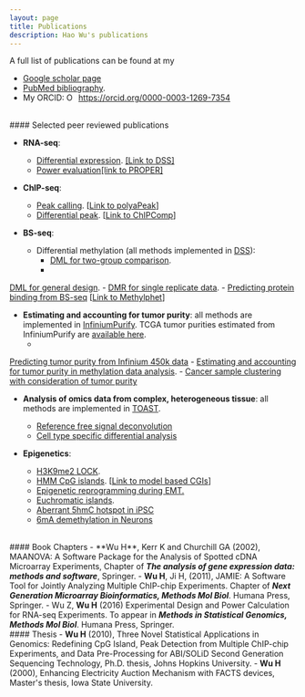 ```yaml
---
layout: page
title: Publications
description: Hao Wu's publications
---
```


A full list of publications can be found at my

- [Google scholar page](http://scholar.google.com/citations?user=tZuI7loAAAAJ&hl=en)
- [PubMed bibliography](https://www.ncbi.nlm.nih.gov/myncbi/hao.wu.6/bibliography/public/).
- My ORCID: <itemscope itemtype="https://schema.org/Person"><a itemprop="sameAs" content="https://orcid.org/0000-0003-1269-7354" href="https://orcid.org/0000-0003-1269-7354" target="orcid.widget" rel="me noopener noreferrer" style="vertical-align:top;"><img src="https://orcid.org/sites/default/files/images/orcid_16x16.png" style="width:1em;margin-right:.5em;" alt="ORCID iD icon">https://orcid.org/0000-0003-1269-7354</a>

<!-- [Microsoft Academic page](https://academic.microsoft.com/#/detail/2708669200) -->
<!--https://www.ncbi.nlm.nih.gov/myncbi/browse/collection/51292197/?sort=date&direction=descending).-->


<br>
#### Selected peer reviewed publications

- **RNA-seq**:
	- [Differential expression](https://academic.oup.com/biostatistics/article-lookup/doi/10.1093/biostatistics/kxs033). 
	[[Link to DSS]](http://bioconductor.org/packages/release/bioc/html/DSS.html)
	- [Power evaluation](https://academic.oup.com/bioinformatics/article-lookup/doi/10.1093/bioinformatics/btu640)[[link to PROPER]](https://bioconductor.org/packages/release/bioc/html/PROPER.html)

- **ChIP-seq**:
	- [Peak calling](http://journals.plos.org/plosone/article?id=10.1371/journal.pone.0089694).
[<a href="http://web1.sph.emory.edu/users/hwu30/software/polyaPeak.html">Link to polyaPeak</a>]
	- [Differential peak](https://academic.oup.com/bioinformatics/article-lookup/doi/10.1093/bioinformatics/btv094). [<a href="http://bioconductor.org/packages/devel/bioc/html/ChIPComp.html">Link to ChIPComp</a>]
- **BS-seq**:
	- Differential methylation (all methods implemented in [DSS](http://bioconductor.org/packages/release/bioc/html/DSS.html)): 
		- [DML for two-group comparison](https://academic.oup.com/nar/article-lookup/doi/10.1093/nar/gku154).
		- <a href="http://bioinformatics.oxfordjournals.org/content/early/2016/01/27/bioinformatics.btw026.abstract">
DML for general design</a>.
		- <a href="http://nar.oxfordjournals.org/content/early/2015/07/15/nar.gkv715.abstract">
DMR for single replicate data</a>.
	- <a href="http://www.ncbi.nlm.nih.gov/pubmed/25722376">Predicting protein binding from BS-seq</a>
[<a href="https://github.com/benliemory/Methylphet">Link to Methylphet</a>]

- **Estimating and accounting for tumor purity**:
all methods are implemented in [InfiniumPurify](https://cran.r-project.org/web/packages/InfiniumPurify/index.html). TCGA tumor purities estimated from InfiniumPurify are [available here](https://zenodo.org/record/253193#.WMC8-3iZ6bk).
	- <a href="http://www.ncbi.nlm.nih.gov/pubmed/?term=Predicting+tumor+purity+from+methylation+microarray+data">
Predicting tumor purity from Infinium 450k data</a>
	- <a href="https://genomebiology.biomedcentral.com/articles/10.1186/s13059-016-1143-5">
Estimating and accounting for tumor purity in methylation data analysis</a>.
	- [Cancer sample clustering with consideration of tumor purity](https://www.ncbi.nlm.nih.gov/pubmed/28472248)

- **Analysis of omics data from complex, heterogeneous tissue**: all methods are implemented in [TOAST](http://www.bioconductor.org/packages/devel/bioc/html/TOAST.html).
	- [Reference free signal deconvolution](https://link.springer.com/article/10.1186/s13059-019-1778-0)
	- [Cell type specific differential analysis](https://www.ncbi.nlm.nih.gov/pubmed/30903684)

- **Epigenetics**:
	- <a href="http://www.ncbi.nlm.nih.gov/pubmed/19151716">H3K9me2 LOCK</a>.
	- <a href="http://www.ncbi.nlm.nih.gov/pubmed/20212320">HMM CpG islands</a>.
[<a href="http://web1.sph.emory.edu/users/hwu30/software/makeCGI/index.html">Link to model based CGIs</a>]
	- <a href="http://www.ncbi.nlm.nih.gov/pubmed/21725293">Epigenetic reprogramming during EMT.</a>
	- <a href="http://www.ncbi.nlm.nih.gov/pubmed/23102236">Euchromatic islands</a>.
	- <a href="http://www.ncbi.nlm.nih.gov/pubmed/23685628">Aberrant 5hmC hotspot in iPSC</a>
	- [6mA demethylation in Neurons](https://www.ncbi.nlm.nih.gov/pubmed/30078725)

<br>
#### Book Chapters
- **Wu H**, Kerr K and Churchill GA (2002), MAANOVA:
 A Software Package for the Analysis of Spotted cDNA Microarray Experiments, 
    Chapter of <i><b> The analysis of gene expression data: methods and software</i></b>, Springer.  
- <b>Wu H</b>, Ji H, (2011), JAMIE: A Software Tool for Jointly Analyzing Multiple ChIP-chip Experiments.
Chapter of <i><b>Next Generation Microarray Bioinformatics, Methods Mol Biol</b></i>. Humana Press, Springer.
- Wu Z, <b>Wu H</b> (2016) Experimental Design and Power Calculation for RNA-seq Experiments.
To appear in <b><i>Methods in Statistical Genomics, Methods Mol Biol</i></b>. Humana Press, Springer.

<br>
#### Thesis
- <b> Wu H</b> (2010), Three Novel Statistical Applications in Genomics: Redefining CpG Island,
  Peak Detection from Multiple ChIP-chip Experiments, and Data Pre-Processing for ABI/SOLiD
  Second Generation Sequencing Technology, Ph.D. thesis, Johns Hopkins University.
- <b> Wu H</b> (2000), Enhancing Electricity Auction Mechanism with FACTS devices,
  Master's thesis, Iowa State University. 
